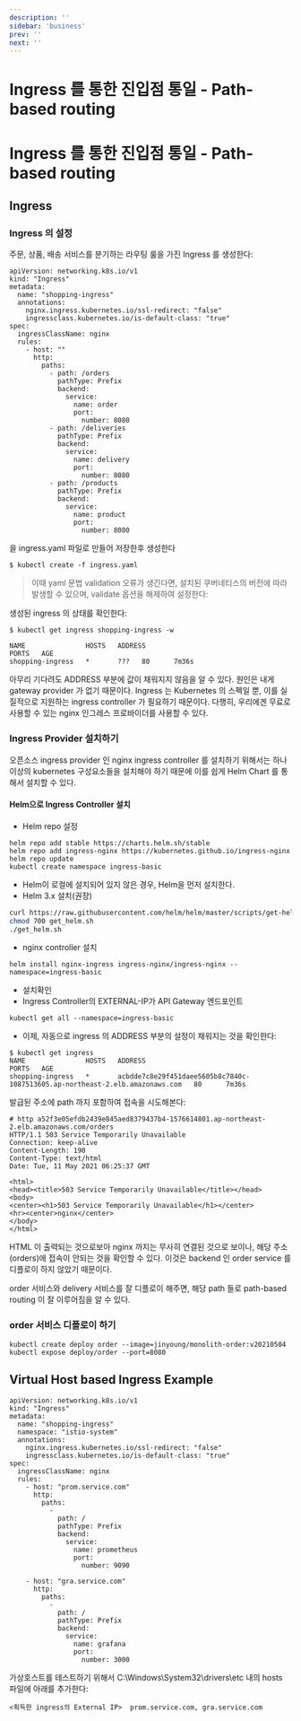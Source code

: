 ```yaml
---
description: ''
sidebar: 'business'
prev: ''
next: ''
---
```


# Ingress 를 통한 진입점 통일 - Path-based routing

# Ingress 를 통한 진입점 통일 - Path-based routing

## Ingress

### Ingress 의 설정

주문, 상품, 배송 서비스를 분기하는 라우팅 룰을 가진 Ingress 를 생성한다:

```
apiVersion: networking.k8s.io/v1
kind: "Ingress"
metadata: 
  name: "shopping-ingress"
  annotations: 
    nginx.ingress.kubernetes.io/ssl-redirect: "false"
    ingressclass.kubernetes.io/is-default-class: "true"
spec: 
  ingressClassName: nginx
  rules: 
    - host: ""
      http: 
        paths: 
          - path: /orders
            pathType: Prefix
            backend: 
              service:
                name: order
                port:
                  number: 8080
          - path: /deliveries
            pathType: Prefix
            backend: 
              service:
                name: delivery
                port:
                  number: 8080
          - path: /products
            pathType: Prefix
            backend: 
              service:
                name: product
                port:
                  number: 8080
```
을 ingress.yaml 파일로 만들어 저장한후 생성한다

```
$ kubectl create -f ingress.yaml

```
> 이때 yaml 문법 validation 오류가 생긴다면, 설치된 쿠버네티스의 버전에 따라 발생할 수 있으며, validate 옵션을 해제하여 설정한다:


생성된 ingress 의 상태를 확인한다:

```
$ kubectl get ingress shopping-ingress -w

NAME               HOSTS   ADDRESS                                                                        PORTS   AGE
shopping-ingress   *       ???   80      7m36s
```
아무리 기다려도 ADDRESS 부분에 값이 채워지지 않음을 알 수 있다. 원인은 내게 gateway provider 가 없기 때문이다. Ingress 는 Kubernetes 의 스펙일 뿐, 이를 실질적으로 지원하는 ingress controller 가 필요하기 때문이다.  다행히, 우리에겐 무료로 사용할 수 있는 nginx 인그레스 프로바이더를 사용할 수 있다.

### Ingress Provider 설치하기

오픈소스 ingress provider 인 nginx ingress controller 를 설치하기 위해서는 하나 이상의 kubernetes 구성요소들을 설치해야 하기 때문에 이를 쉽게 Helm Chart 를 통해서 설치할 수 있다. 


#### Helm으로 Ingress Controller 설치
- Helm repo 설정
```
helm repo add stable https://charts.helm.sh/stable
helm repo add ingress-nginx https://kubernetes.github.io/ingress-nginx
helm repo update
kubectl create namespace ingress-basic
```

- Helm이 로컬에 설치되어 있지 않은 경우, Helm을 먼저 설치한다.
- Helm 3.x 설치(권장)
```bash
curl https://raw.githubusercontent.com/helm/helm/master/scripts/get-helm-3 > get_helm.sh
chmod 700 get_helm.sh
./get_helm.sh
```

- nginx controller 설치
```
helm install nginx-ingress ingress-nginx/ingress-nginx --namespace=ingress-basic
```

- 설치확인
- Ingress Controller의 EXTERNAL-IP가 API Gateway 엔드포인트
```
kubectl get all --namespace=ingress-basic
```

- 이제, 자동으로 ingress 의 ADDRESS 부분의 설정이 채워지는 것을 확인한다:

```
$ kubectl get ingress
NAME               HOSTS   ADDRESS                                                                        PORTS   AGE
shopping-ingress   *       acbdde7c8e29f451daee5605b8c7840c-1087513605.ap-northeast-2.elb.amazonaws.com   80      7m36s
```
발급된 주소에 path 까지 포함하여 접속을 시도해본다:

```
# http a52f3e05efdb2439e845aed8379437b4-1576614801.ap-northeast-2.elb.amazonaws.com/orders
HTTP/1.1 503 Service Temporarily Unavailable
Connection: keep-alive
Content-Length: 190
Content-Type: text/html
Date: Tue, 11 May 2021 06:25:37 GMT

<html>
<head><title>503 Service Temporarily Unavailable</title></head>
<body>
<center><h1>503 Service Temporarily Unavailable</h1></center>
<hr><center>nginx</center>
</body>
</html>
```
HTML 이 출력되는 것으로보아 nginx 까지는 무사히 연결된 것으로 보이나, 해당 주소 (orders)에 접속이 안되는 것을 확인할 수 있다. 이것은 backend 인 order service 를 디플로이 하지 않았기 때문이다. 

order 서비스와 delivery 서비스를 잘 디플로이 해주면, 해당 path 들로 path-based routing 이 잘 이루어짐을 알 수 있다.

### order 서비스 디플로이 하기
```
kubectl create deploy order --image=jinyoung/monolith-order:v20210504
kubectl expose deploy/order --port=8080
```

## Virtual Host based Ingress Example

```
apiVersion: networking.k8s.io/v1
kind: "Ingress"
metadata: 
  name: "shopping-ingress"
  namespace: "istio-system"  
  annotations: 
    nginx.ingress.kubernetes.io/ssl-redirect: "false"
    ingressclass.kubernetes.io/is-default-class: "true"
spec: 
  ingressClassName: nginx
  rules: 
    - host: "prom.service.com"
      http: 
        paths: 
          - 
            path: /
            pathType: Prefix
            backend: 
              service:
                name: prometheus
                port:
                  number: 9090

    - host: "gra.service.com"
      http: 
        paths: 
          - 
            path: /
            pathType: Prefix
            backend: 
              service:
                name: grafana
                port:
                  number: 3000

```

가상호스트를 테스트하기 위해서 C:\Windows\System32\drivers\etc 내의 hosts 파일에 아래를 추가한다:

```
<획득한 ingress의 External IP>  prom.service.com, gra.service.com
```